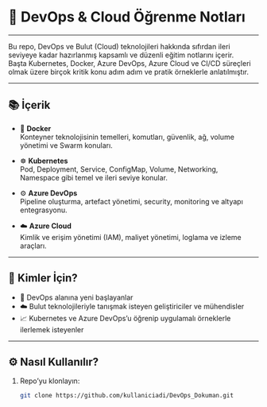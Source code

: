 # 🚀 DevOps & Cloud Öğrenme Notları

---

Bu repo, DevOps ve Bulut (Cloud) teknolojileri hakkında sıfırdan ileri seviyeye kadar hazırlanmış kapsamlı ve düzenli eğitim notlarını içerir.  
Başta Kubernetes, Docker, Azure DevOps, Azure Cloud ve CI/CD süreçleri olmak üzere birçok kritik konu adım adım ve pratik örneklerle anlatılmıştır.

---

## 📚 İçerik

- 🐳 **Docker**  
  Konteyner teknolojisinin temelleri, komutları, güvenlik, ağ, volume yönetimi ve Swarm konuları.

- ☸️ **Kubernetes**  
  Pod, Deployment, Service, ConfigMap, Volume, Networking, Namespace gibi temel ve ileri seviye konular.

- ⚙️ **Azure DevOps**  
  Pipeline oluşturma, artefact yönetimi, security, monitoring ve altyapı entegrasyonu.

- ☁️ **Azure Cloud**  
  Kimlik ve erişim yönetimi (IAM), maliyet yönetimi, loglama ve izleme araçları.

---

## 🎯 Kimler İçin?

- 🚀 DevOps alanına yeni başlayanlar  
- ☁️ Bulut teknolojileriyle tanışmak isteyen geliştiriciler ve mühendisler  
- 📈 Kubernetes ve Azure DevOps’u öğrenip uygulamalı örneklerle ilerlemek isteyenler

---

## ⚙️ Nasıl Kullanılır?

1. Repo’yu klonlayın:  
   ```bash
   git clone https://github.com/kullaniciadi/DevOps_Dokuman.git

